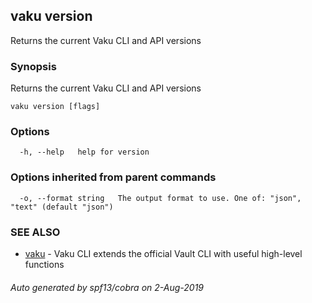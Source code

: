 ## vaku version

Returns the current Vaku CLI and API versions

### Synopsis

Returns the current Vaku CLI and API versions

```
vaku version [flags]
```

### Options

```
  -h, --help   help for version
```

### Options inherited from parent commands

```
  -o, --format string   The output format to use. One of: "json", "text" (default "json")
```

### SEE ALSO

* [vaku](vaku.md)	 - Vaku CLI extends the official Vault CLI with useful high-level functions

###### Auto generated by spf13/cobra on 2-Aug-2019
